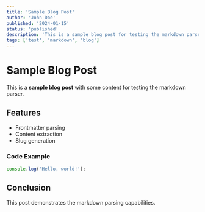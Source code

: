 ```yaml
---
title: 'Sample Blog Post'
author: 'John Doe'
published: '2024-01-15'
status: 'published'
description: 'This is a sample blog post for testing the markdown parser'
tags: ['test', 'markdown', 'blog']
---
```


# Sample Blog Post

This is a **sample blog post** with some content for testing the markdown parser.

## Features

- Frontmatter parsing
- Content extraction
- Slug generation

### Code Example

```javascript
console.log('Hello, world!');
```

## Conclusion

This post demonstrates the markdown parsing capabilities.
